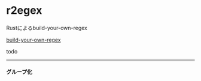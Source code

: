 # r2egex

Rustによるbuild-your-own-regex

[build-your-own-regex](https://github.com/nadrane/build-your-own-regex "build-your-own-regex")

todo
___
#### グループ化
